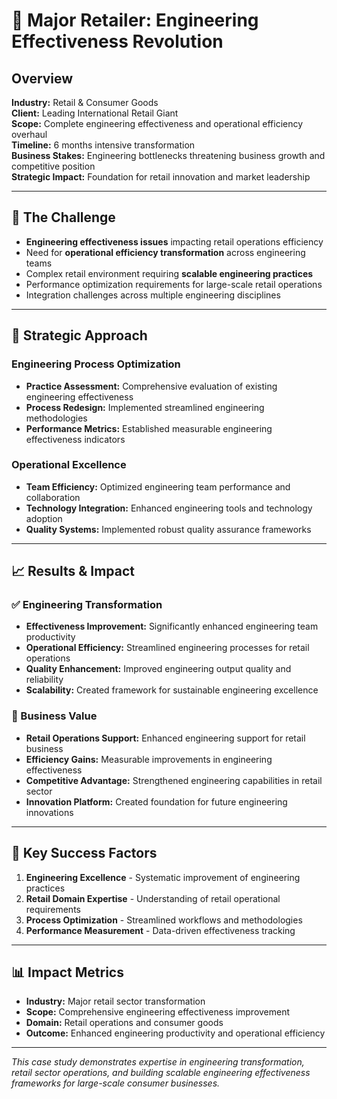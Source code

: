 # 🛒 Major Retailer: Engineering Effectiveness Revolution

## Overview
**Industry:** Retail & Consumer Goods  
**Client:** Leading International Retail Giant  
**Scope:** Complete engineering effectiveness and operational efficiency overhaul  
**Timeline:** 6 months intensive transformation  
**Business Stakes:** Engineering bottlenecks threatening business growth and competitive position  
**Strategic Impact:** Foundation for retail innovation and market leadership

---

## 🎯 The Challenge
- **Engineering effectiveness issues** impacting retail operations efficiency
- Need for **operational efficiency transformation** across engineering teams
- Complex retail environment requiring **scalable engineering practices**
- Performance optimization requirements for large-scale retail operations
- Integration challenges across multiple engineering disciplines

---

## 🚀 Strategic Approach

### Engineering Process Optimization
- **Practice Assessment:** Comprehensive evaluation of existing engineering effectiveness
- **Process Redesign:** Implemented streamlined engineering methodologies
- **Performance Metrics:** Established measurable engineering effectiveness indicators

### Operational Excellence
- **Team Efficiency:** Optimized engineering team performance and collaboration
- **Technology Integration:** Enhanced engineering tools and technology adoption
- **Quality Systems:** Implemented robust quality assurance frameworks

---

## 📈 Results & Impact

### ✅ Engineering Transformation
- **Effectiveness Improvement:** Significantly enhanced engineering team productivity
- **Operational Efficiency:** Streamlined engineering processes for retail operations
- **Quality Enhancement:** Improved engineering output quality and reliability
- **Scalability:** Created framework for sustainable engineering excellence

### 💼 Business Value
- **Retail Operations Support:** Enhanced engineering support for retail business
- **Efficiency Gains:** Measurable improvements in engineering effectiveness
- **Competitive Advantage:** Strengthened engineering capabilities in retail sector
- **Innovation Platform:** Created foundation for future engineering innovations

---

## 🔑 Key Success Factors
1. **Engineering Excellence** - Systematic improvement of engineering practices
2. **Retail Domain Expertise** - Understanding of retail operational requirements
3. **Process Optimization** - Streamlined workflows and methodologies
4. **Performance Measurement** - Data-driven effectiveness tracking

---

## 📊 Impact Metrics
- **Industry:** Major retail sector transformation
- **Scope:** Comprehensive engineering effectiveness improvement
- **Domain:** Retail operations and consumer goods
- **Outcome:** Enhanced engineering productivity and operational efficiency

---

*This case study demonstrates expertise in engineering transformation, retail sector operations, and building scalable engineering effectiveness frameworks for large-scale consumer businesses.*
